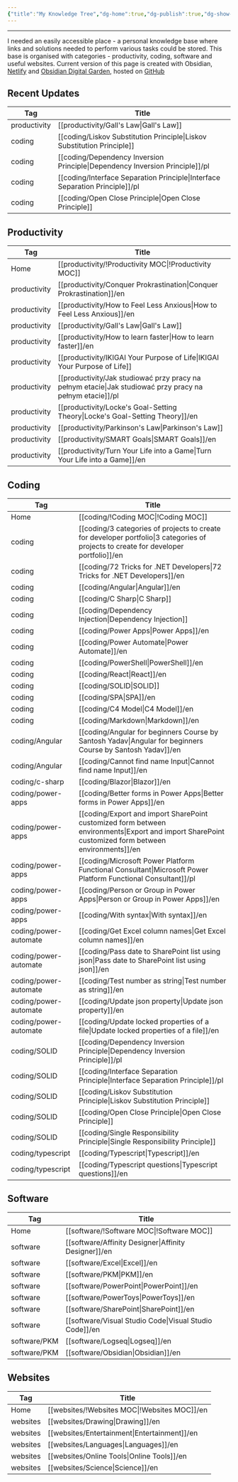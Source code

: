 ```yaml
---
{"title":"My Knowledge Tree","dg-home":true,"dg-publish":true,"dg-show-local-graph":false,"dg-show-backlinks":false,"permalink":"/my-knowledge-tree/","tags":"gardenEntry","dgShowBacklinks":false,"dgShowLocalGraph":false,"dgPassFrontmatter":true}
---
```


---
I needed an easily accessible place - a personal knowledge base where links and solutions needed to perform various tasks could be stored. 
This base is organised with categories - productivity, coding, software and useful websites. Current version of this page is created with Obsidian, [Netlify](https://app.netlify.com/) and [Obsidian Digital Garden](https://github.com/oleeskild/obsidian-digital-garden), hosted on [GitHub](https://github.com)

## Recent Updates

| Tag          | Title                                                                           |
| ------------ | ------------------------------------------------------------------------------- |
| productivity | [[productivity/Gall's Law\|Gall's Law]]                                      |
| coding       | [[coding/Liskov Substitution Principle\|Liskov Substitution Principle]]      |
| coding       | [[coding/Dependency Inversion Principle\|Dependency Inversion Principle]]/pl |
| coding       | [[coding/Interface Separation Principle\|Interface Separation Principle]]/pl |
| coding       | [[coding/Open Close Principle\|Open Close Principle]]                        |


## Productivity

| Tag          | Title                                                                                                       |
| ------------ | ----------------------------------------------------------------------------------------------------------- |
| Home         | [[productivity/!Productivity MOC\|!Productivity MOC]]                                                    |
| productivity | [[productivity/Conquer Prokrastination\|Conquer Prokrastination]]/en                                     |
| productivity | [[productivity/How to Feel Less Anxious\|How to Feel Less Anxious]]/en                                   |
| productivity | [[productivity/Gall's Law\|Gall's Law]]                                                                  |
| productivity | [[productivity/How to learn faster\|How to learn faster]]/en                                             |
| productivity | [[productivity/IKIGAI Your Purpose of Life\|IKIGAI Your Purpose of Life]]                                |
| productivity | [[productivity/Jak studiować przy pracy na pełnym etacie\|Jak studiować przy pracy na pełnym etacie]]/pl |
| productivity | [[productivity/Locke's Goal-Setting Theory\|Locke's Goal-Setting Theory]]/en                             |
| productivity | [[productivity/Parkinson's Law\|Parkinson's Law]]                                                        |
| productivity | [[productivity/SMART Goals\|SMART Goals]]/en                                                             |
| productivity | [[productivity/Turn Your Life into a Game\|Turn Your Life into a Game]]/en                               |


## Coding

| Tag                   | Title                                                                                                                                                 |
| --------------------- | ----------------------------------------------------------------------------------------------------------------------------------------------------- |
| Home                  | [[coding/!Coding MOC\|!Coding MOC]]                                                                                                                |
| coding                | [[coding/3 categories of projects to create for developer portfolio\|3 categories of projects to create for developer portfolio]]/en               |
| coding                | [[coding/72 Tricks for .NET Developers\|72 Tricks for .NET Developers]]/en                                                                         |
| coding                | [[coding/Angular\|Angular]]/en                                                                                                                     |
| coding                | [[coding/C Sharp\|C Sharp]]                                                                                                                        |
| coding                | [[coding/Dependency Injection\|Dependency Injection]]                                                                                              |
| coding                | [[coding/Power Apps\|Power Apps]]/en                                                                                                               |
| coding                | [[coding/Power Automate\|Power Automate]]/en                                                                                                       |
| coding                | [[coding/PowerShell\|PowerShell]]/en                                                                                                               |
| coding                | [[coding/React\|React]]/en                                                                                                                         |
| coding                | [[coding/SOLID\|SOLID]]                                                                                                                            |
| coding                | [[coding/SPA\|SPA]]/en                                                                                                                             |
| coding                | [[coding/C4 Model\|C4 Model]]/en                                                                                                                   |
| coding                | [[coding/Markdown\|Markdown]]/en                                                                                                                   |
| coding/Angular        | [[coding/Angular for beginners Course by Santosh Yadav\|Angular for beginners Course by Santosh Yadav]]/en                                         |
| coding/Angular        | [[coding/Cannot find name Input\|Cannot find name Input]]/en                                                                                       |
| coding/c-sharp        | [[coding/Blazor\|Blazor]]/en                                                                                                                       |
| coding/power-apps     | [[coding/Better forms in Power Apps\|Better forms in Power Apps]]/en                                                                               |
| coding/power-apps     | [[coding/Export and import SharePoint customized form between environments\|Export and import SharePoint customized form between environments]]/en |
| coding/power-apps     | [[coding/Microsoft Power Platform Functional Consultant\|Microsoft Power Platform Functional Consultant]]/pl                                       |
| coding/power-apps     | [[coding/Person or Group in Power Apps\|Person or Group in Power Apps]]/en                                                                         |
| coding/power-apps     | [[coding/With syntax\|With syntax]]/en                                                                                                             |
| coding/power-automate | [[coding/Get Excel column names\|Get Excel column names]]/en                                                                                       |
| coding/power-automate | [[coding/Pass date to SharePoint list using json\|Pass date to SharePoint list using json]]/en                                                     |
| coding/power-automate | [[coding/Test number as string\|Test number as string]]/en                                                                                         |
| coding/power-automate | [[coding/Update json property\|Update json property]]/en                                                                                           |
| coding/power-automate | [[coding/Update locked properties of a file\|Update locked properties of a file]]/en                                                               |
| coding/SOLID          | [[coding/Dependency Inversion Principle\|Dependency Inversion Principle]]/pl                                                                       |
| coding/SOLID          | [[coding/Interface Separation Principle\|Interface Separation Principle]]/pl                                                                       |
| coding/SOLID          | [[coding/Liskov Substitution Principle\|Liskov Substitution Principle]]                                                                            |
| coding/SOLID          | [[coding/Open Close Principle\|Open Close Principle]]                                                                                              |
| coding/SOLID          | [[coding/Single Responsibility Principle\|Single Responsibility Principle]]                                                                        |
| coding/typescript     | [[coding/Typescript\|Typescript]]/en                                                                                                               |
| coding/typescript     | [[coding/Typescript questions\|Typescript questions]]/en                                                                                           |



## Software
| Tag          | Title                                                     |
| ------------ | --------------------------------------------------------- |
| Home         | [[software/!Software MOC\|!Software MOC]]              |
| software     | [[software/Affinity Designer\|Affinity Designer]]/en   |
| software     | [[software/Excel\|Excel]]/en                           |
| software     | [[software/PKM\|PKM]]/en                               |
| software     | [[software/PowerPoint\|PowerPoint]]/en                 |
| software     | [[software/PowerToys\|PowerToys]]/en                   |
| software     | [[software/SharePoint\|SharePoint]]/en                 |
| software     | [[software/Visual Studio Code\|Visual Studio Code]]/en |
| software/PKM | [[software/Logseq\|Logseq]]/en                         |
| software/PKM | [[software/Obsidian\|Obsidian]]/en                     |


## Websites
| Tag      | Title                                           |
| -------- | ----------------------------------------------- |
| Home     | [[websites/!Websites MOC\|!Websites MOC]]/en |
| websites | [[websites/Drawing\|Drawing]]/en             |
| websites | [[websites/Entertainment\|Entertainment]]/en |
| websites | [[websites/Languages\|Languages]]/en         |
| websites | [[websites/Online Tools\|Online Tools]]/en   |
| websites | [[websites/Science\|Science]]/en             |

